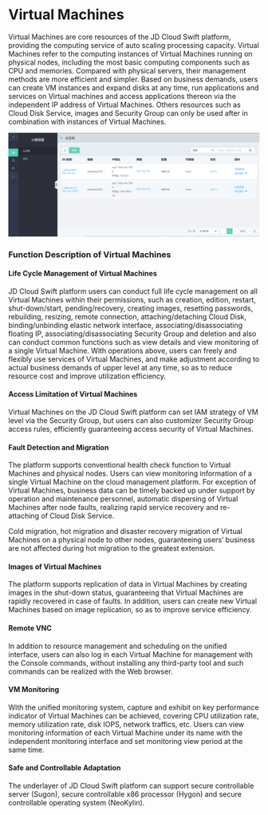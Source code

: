# Virtual Machines

Virtual Machines are core resources of the JD Cloud Swift platform, providing the computing service of auto scaling processing capacity. Virtual Machines refer to the computing instances of Virtual Machines running on physical nodes, including the most basic computing components such as CPU and memories. Compared with physical servers, their management methods are more efficient and simpler. Based on business demands, users can create VM instances and expand disks at any time, run applications and services on Virtual machines and access applications thereon via the independent IP address of Virtual Machines. Others resources such as Cloud Disk Service, images and Security Group can only be used after in combination with instances of Virtual Machines.

![Instances-1](../../../../../image/JD-Cloud-Swift-HCI-Edition/Instances-1.png)

### Function Description of Virtual Machines

#### Life Cycle Management of Virtual Machines
JD Cloud Swift platform users can conduct full life cycle management on all Virtual Machines within their permissions, such as creation, edition, restart, shut-down/start, pending/recovery, creating images, resetting passwords, rebuilding, resizing, remote connection, attaching/detaching Cloud Disk, binding/unbinding elastic network interface, associating/disassociating floating IP, associating/disassociating Security Group and deletion and also can conduct common functions such as view details and view monitoring of a single Virtual Machine. With operations above, users can freely and flexibly use services of Virtual Machines, and make adjustment according to actual business demands of upper level at any time, so as to reduce resource cost and improve utilization efficiency.

#### Access Limitation of Virtual Machines

Virtual Machines on the JD Cloud Swift platform can set IAM strategy of VM level via the Security Group, but users can also customizer Security Group access rules, efficiently guaranteeing access security of Virtual Machines.

#### Fault Detection and Migration

The platform supports conventional health check function to Virtual Machines and physical nodes. Users can view monitoring information of a single Virtual Machine on the cloud management platform. For exception of Virtual Machines, business data can be timely backed up under support by operation and maintenance personnel, automatic dispersing of Virtual Machines after node faults, realizing rapid service recovery and re-attaching of Cloud Disk Service.

Cold migration, hot migration and disaster recovery migration of Virtual Machines on a physical node to other nodes, guaranteeing users’ business are not affected during hot migration to the greatest extension.

#### Images of Virtual Machines

The platform supports replication of data in Virtual Machines by creating images in the shut-down status, guaranteeing that Virtual Machines are rapidly recovered in case of faults. In addition, users can create new Virtual Machines based on image replication, so as to improve service efficiency.

#### Remote VNC

In addition to resource management and scheduling on the unified interface, users can also log in each Virtual Machine for management with the Console commands, without installing any third-party tool and such commands can be realized with the Web browser.

#### VM Monitoring

With the unified monitoring system, capture and exhibit on key performance indicator of Virtual Machines can be achieved, covering CPU utilization rate, memory utilization rate, disk IOPS, network traffics, etc. Users can view monitoring information of each Virtual Machine under its name with the independent monitoring interface and set monitoring view period at the same time.

#### Safe and Controllable Adaptation

The underlayer of JD Cloud Swift platform can support secure controllable server (Sugon), secure controllable x86 processor (Hygon) and secure controllable operating system (NeoKylin).